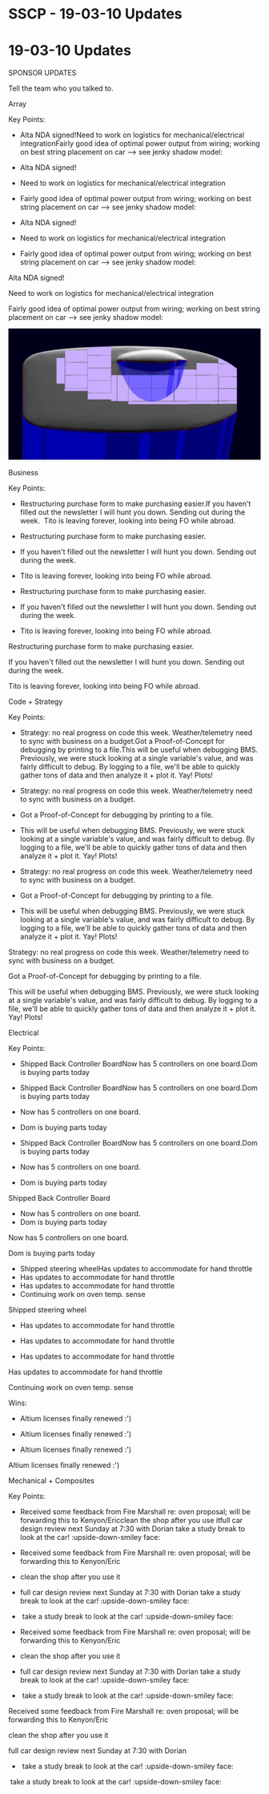 # SSCP - 19-03-10 Updates

# 19-03-10 Updates

SPONSOR UPDATES

Tell the team who you talked to.

Array

Key Points:

* Alta NDA signed!Need to work on logistics for mechanical/electrical integrationFairly good idea of optimal power output from wiring; working on best string placement on car --> see jenky shadow model:
* Alta NDA signed!
* Need to work on logistics for mechanical/electrical integration
* Fairly good idea of optimal power output from wiring; working on best string placement on car --> see jenky shadow model:

* Alta NDA signed!
* Need to work on logistics for mechanical/electrical integration
* Fairly good idea of optimal power output from wiring; working on best string placement on car --> see jenky shadow model:

Alta NDA signed!

Need to work on logistics for mechanical/electrical integration

Fairly good idea of optimal power output from wiring; working on best string placement on car --> see jenky shadow model:

![](../../../../assets/image_5753388048.jpg)

Business

Key Points:

* Restructuring purchase form to make purchasing easier.If you haven't filled out the newsletter I will hunt you down. Sending out during the week.  Tito is leaving forever, looking into being FO while abroad.
* Restructuring purchase form to make purchasing easier.
* If you haven't filled out the newsletter I will hunt you down. Sending out during the week.  
* Tito is leaving forever, looking into being FO while abroad.

* Restructuring purchase form to make purchasing easier.
* If you haven't filled out the newsletter I will hunt you down. Sending out during the week.  
* Tito is leaving forever, looking into being FO while abroad.

Restructuring purchase form to make purchasing easier.

If you haven't filled out the newsletter I will hunt you down. Sending out during the week.  

Tito is leaving forever, looking into being FO while abroad.

Code + Strategy

Key Points:

* Strategy: no real progress on code this week. Weather/telemetry need to sync with business on a budget.Got a Proof-of-Concept for debugging by printing to a file.This will be useful when debugging BMS. Previously, we were stuck looking at a single variable's value, and was fairly difficult to debug. By logging to a file, we'll be able to quickly gather tons of data and then analyze it + plot it. Yay! Plots!
* Strategy: no real progress on code this week. Weather/telemetry need to sync with business on a budget.
* Got a Proof-of-Concept for debugging by printing to a file.
* This will be useful when debugging BMS. Previously, we were stuck looking at a single variable's value, and was fairly difficult to debug. By logging to a file, we'll be able to quickly gather tons of data and then analyze it + plot it. Yay! Plots!

* Strategy: no real progress on code this week. Weather/telemetry need to sync with business on a budget.
* Got a Proof-of-Concept for debugging by printing to a file.
* This will be useful when debugging BMS. Previously, we were stuck looking at a single variable's value, and was fairly difficult to debug. By logging to a file, we'll be able to quickly gather tons of data and then analyze it + plot it. Yay! Plots!

Strategy: no real progress on code this week. Weather/telemetry need to sync with business on a budget.

Got a Proof-of-Concept for debugging by printing to a file.

This will be useful when debugging BMS. Previously, we were stuck looking at a single variable's value, and was fairly difficult to debug. By logging to a file, we'll be able to quickly gather tons of data and then analyze it + plot it. Yay! Plots!

Electrical

Key Points:

* Shipped Back Controller BoardNow has 5 controllers on one board.Dom is buying parts today
* Shipped Back Controller BoardNow has 5 controllers on one board.Dom is buying parts today
* Now has 5 controllers on one board.
* Dom is buying parts today

* Shipped Back Controller BoardNow has 5 controllers on one board.Dom is buying parts today
* Now has 5 controllers on one board.
* Dom is buying parts today

Shipped Back Controller Board

* Now has 5 controllers on one board.
* Dom is buying parts today

Now has 5 controllers on one board.

Dom is buying parts today

* Shipped steering wheelHas updates to accommodate for hand throttle
* Has updates to accommodate for hand throttle
* Has updates to accommodate for hand throttle
* Continuing work on oven temp. sense

Shipped steering wheel

* Has updates to accommodate for hand throttle
* Has updates to accommodate for hand throttle

* Has updates to accommodate for hand throttle

Has updates to accommodate for hand throttle

Continuing work on oven temp. sense

Wins:

* Altium licenses finally renewed :')
* Altium licenses finally renewed :')

* Altium licenses finally renewed :')

Altium licenses finally renewed :')

Mechanical + Composites

Key Points:

* Received some feedback from Fire Marshall re: oven proposal; will be forwarding this to Kenyon/Ericclean the shop after you use itfull car design review next Sunday at 7:30 with Dorian take a study break to look at the car! :upside-down-smiley face:
* Received some feedback from Fire Marshall re: oven proposal; will be forwarding this to Kenyon/Eric
* clean the shop after you use it
* full car design review next Sunday at 7:30 with Dorian take a study break to look at the car! :upside-down-smiley face:
*  take a study break to look at the car! :upside-down-smiley face:

* Received some feedback from Fire Marshall re: oven proposal; will be forwarding this to Kenyon/Eric
* clean the shop after you use it
* full car design review next Sunday at 7:30 with Dorian take a study break to look at the car! :upside-down-smiley face:
*  take a study break to look at the car! :upside-down-smiley face:

Received some feedback from Fire Marshall re: oven proposal; will be forwarding this to Kenyon/Eric

clean the shop after you use it

full car design review next Sunday at 7:30 with Dorian

*  take a study break to look at the car! :upside-down-smiley face:

 take a study break to look at the car! :upside-down-smiley face:

